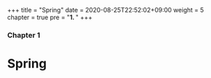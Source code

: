 +++
title = "Spring"
date = 2020-08-25T22:52:02+09:00
weight = 5
chapter = true
pre = "<b>1. </b>"
+++

### Chapter 1

# Spring
